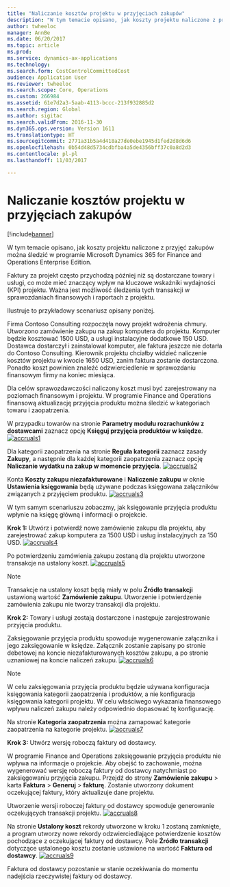 ```yaml
---
title: "Naliczanie kosztów projektu w przyjęciach zakupów"
description: "W tym temacie opisano, jak koszty projektu naliczone z przyjęć zakupów można śledzić w programie Microsoft Dynamics 365 for Finance and Operations Enterprise Edition."
author: twheeloc
manager: AnnBe
ms.date: 06/20/2017
ms.topic: article
ms.prod: 
ms.service: dynamics-ax-applications
ms.technology: 
ms.search.form: CostControlCommittedCost
audience: Application User
ms.reviewer: twheeloc
ms.search.scope: Core, Operations
ms.custom: 266984
ms.assetid: 61e7d2a3-5aab-4113-bccc-213f932885d2
ms.search.region: Global
ms.author: sigitac
ms.search.validFrom: 2016-11-30
ms.dyn365.ops.version: Version 1611
ms.translationtype: HT
ms.sourcegitcommit: 2771a31b5a4d418a27de0ebe1945d1fed2d8d6d6
ms.openlocfilehash: 0b54d48d5734cdbfba4a5de4356bff37c0a8d2d3
ms.contentlocale: pl-pl
ms.lasthandoff: 11/03/2017

---
```


# <a name="project-cost-accrual-on-purchase-receipts"></a>Naliczanie kosztów projektu w przyjęciach zakupów

[!include[banner](../includes/banner.md)]


W tym temacie opisano, jak koszty projektu naliczone z przyjęć zakupów można śledzić w programie Microsoft Dynamics 365 for Finance and Operations Enterprise Edition. 

Faktury za projekt często przychodzą później niż są dostarczane towary i usługi, co może mieć znaczący wpływ na kluczowe wskaźniki wydajności (KPI) projektu. Ważna jest możliwość śledzenia tych transakcji w sprawozdaniach finansowych i raportach z projektu.

Ilustruje to przykładowy scenariusz opisany poniżej. 

Firma Contoso Consulting rozpoczęła nowy projekt wdrożenia chmury. Utworzono zamówienie zakupu na zakup komputera do projektu. Komputer będzie kosztować 1500 USD, a usługi instalacyjne dodatkowe 150 USD. Dostawca dostarczył i zainstalował komputer, ale faktura jeszcze nie dotarła do Contoso Consulting. Kierownik projektu chciałby widzieć naliczenie kosztów projektu w kwocie 1650 USD, zanim faktura zostanie dostarczona. Ponadto koszt powinien znaleźć odzwierciedlenie w sprawozdaniu finansowym firmy na koniec miesiąca. 

Dla celów sprawozdawczości naliczony koszt musi być zarejestrowany na poziomach finansowym i projektu. W programie Finance and Operations finansową aktualizację przyjęcia produktu można śledzić w kategoriach towaru i zaopatrzenia. 

W przypadku towarów na stronie **Parametry modułu rozrachunków z dostawcami** zaznacz opcję **Księguj przyjęcia produktów w księdze**.
[![accruals1](./media/accruals1-1024x409.png)](./media/accruals1.png) 

Dla kategorii zaopatrzenia na stronie **Reguła kategorii** zaznacz zasady **Zakupy**, a następnie dla każdej kategorii zaopatrzenia zaznacz opcję **Naliczanie wydatku na zakup w momencie przyjęcia**.
[![accruals2](./media/accruals2-1024x569.png)](./media/accruals2.png) 

Konta **Koszty zakupu niezafakturowane** i **Naliczenie zakupu** w oknie **Ustawienia księgowania** będą używane podczas księgowana załączników związanych z przyjęciem produktu.
[![accruals3](./media/accruals3-1024x429.png)](./media/accruals3.png) 

W tym samym scenariuszu zobaczmy, jak księgowanie przyjęcia produktu wpłynie na księgę główną i informacji o projekcie. 

**Krok 1:** Utwórz i potwierdź nowe zamówienie zakupu dla projektu, aby zarejestrować zakup komputera za 1500 USD i usług instalacyjnych za 150 USD.
[![accruals4](./media/accruals4-1024x497.png)](./media/accruals4.png) 

Po potwierdzeniu zamówienia zakupu zostaną dla projektu utworzone transakcje na ustalony koszt. 
[![accruals5](./media/accruals5-1024x219.png)](./media/accruals5.png) 

> [!NOTE]
> Transakcje na ustalony koszt będą miały w polu **Źródło transakcji** ustawioną wartość **Zamówienie zakupu**. Utworzenie i potwierdzenie zamówienia zakupu nie tworzy transakcji dla projektu. 

**Krok 2:** Towary i usługi zostają dostarczone i następuje zarejestrowanie przyjęcia produktu. 

Zaksięgowanie przyjęcia produktu spowoduje wygenerowanie załącznika i jego zaksięgowanie w księdze. Załącznik zostanie zapisany po stronie debetowej na koncie niezafakturowanych kosztów zakupu, a po stronie uznaniowej na koncie naliczeń zakupu. 
[![accruals6](./media/accruals6-1024x214.png)](./media/accruals6.png)

> [!NOTE]
> W celu zaksięgowania przyjęcia produktu będzie używana konfiguracja księgowania kategorii zaopatrzenia i produktów, a nie konfiguracja księgowania kategorii projektu. W celu właściwego wykazania finansowego wpływu naliczeń zakupu należy odpowiednio dopasować tę konfigurację. 

Na stronie **Kategoria zaopatrzenia** można zamapować kategorie zaopatrzenia na kategorie projektu.
[![accruals7](./media/accruals7-1024x390.png)](./media/accruals7.png)

**Krok 3:** Utwórz wersję roboczą faktury od dostawcy. 

W programie Finance and Operations zaksięgowanie przyjęcia produktu nie wpływa na informacje o projekcie. Aby obejść to zachowanie, można wygenerować wersję roboczą faktury od dostawcy natychmiast po zaksięgowaniu przyjęcia zakupu. Przejdź do strony **Zamówienie zakupu** &gt; karta **Faktura** &gt; **Generuj** &gt; **fakturę**. Zostanie utworzony dokument oczekującej faktury, który aktualizuje dane projektu. 

Utworzenie wersji roboczej faktury od dostawcy spowoduje generowanie oczekujących transakcji projektu. 
[![accruals8](./media/accruals8-1024x225.png)](./media/accruals8.png) 

Na stronie **Ustalony koszt** rekordy utworzone w kroku 1 zostaną zamknięte, a program utworzy nowe rekordy odzwierciedlające potwierdzenie kosztów pochodzące z oczekującej faktury od dostawcy. Pole **Źródło transakcji** dotyczące ustalonego kosztu zostanie ustawione na wartość **Faktura od dostawcy**.
[![accruals9](./media/accruals9-1024x200.png)](./media/accruals9.png)

Faktura od dostawcy pozostanie w stanie oczekiwania do momentu nadejścia rzeczywistej faktury od dostawcy.




